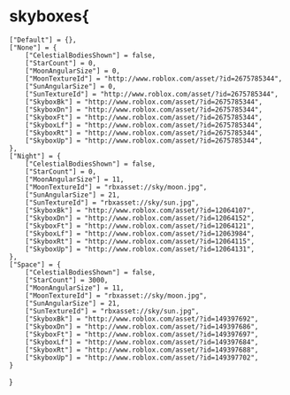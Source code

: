 # skyboxes{
	["Default"] = {},
	["None"] = {
		["CelestialBodiesShown"] = false,
		["StarCount"] = 0,
		["MoonAngularSize"] = 0,
		["MoonTextureId"] = "http://www.roblox.com/asset/?id=2675785344",
		["SunAngularSize"] = 0,
		["SunTextureId"] = "http://www.roblox.com/asset/?id=2675785344",
		["SkyboxBk"] = "http://www.roblox.com/asset/?id=2675785344",
		["SkyboxDn"] = "http://www.roblox.com/asset/?id=2675785344",
		["SkyboxFt"] = "http://www.roblox.com/asset/?id=2675785344",
		["SkyboxLf"] = "http://www.roblox.com/asset/?id=2675785344",
		["SkyboxRt"] = "http://www.roblox.com/asset/?id=2675785344",
		["SkyboxUp"] = "http://www.roblox.com/asset/?id=2675785344",
	},
	["Night"] = {
		["CelestialBodiesShown"] = false,
		["StarCount"] = 0,
		["MoonAngularSize"] = 11,
		["MoonTextureId"] = "rbxasset://sky/moon.jpg",
		["SunAngularSize"] = 21,
		["SunTextureId"] = "rbxasset://sky/sun.jpg",
		["SkyboxBk"] = "http://www.roblox.com/asset/?id=12064107",
		["SkyboxDn"] = "http://www.roblox.com/asset/?id=12064152",
		["SkyboxFt"] = "http://www.roblox.com/asset/?id=12064121",
		["SkyboxLf"] = "http://www.roblox.com/asset/?id=12063984",
		["SkyboxRt"] = "http://www.roblox.com/asset/?id=12064115",
		["SkyboxUp"] = "http://www.roblox.com/asset/?id=12064131",
	},
	["Space"] = {
		["CelestialBodiesShown"] = false,
		["StarCount"] = 3000,
		["MoonAngularSize"] = 11,
		["MoonTextureId"] = "rbxasset://sky/moon.jpg",
		["SunAngularSize"] = 21,
		["SunTextureId"] = "rbxasset://sky/sun.jpg",
		["SkyboxBk"] = "http://www.roblox.com/asset/?id=149397692",
		["SkyboxDn"] = "http://www.roblox.com/asset/?id=149397686",
		["SkyboxFt"] = "http://www.roblox.com/asset/?id=149397697",
		["SkyboxLf"] = "http://www.roblox.com/asset/?id=149397684",
		["SkyboxRt"] = "http://www.roblox.com/asset/?id=149397688",
		["SkyboxUp"] = "http://www.roblox.com/asset/?id=149397702",
	}
}
